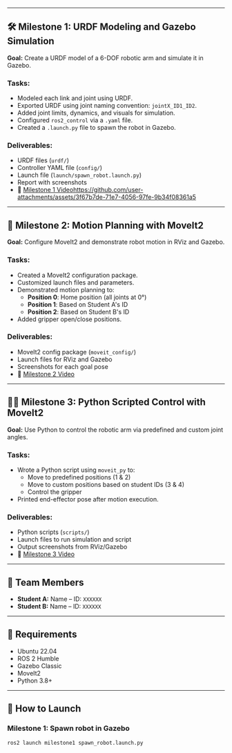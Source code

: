 
---

## 🛠️ Milestone 1: URDF Modeling and Gazebo Simulation

**Goal:** Create a URDF model of a 6-DOF robotic arm and simulate it in Gazebo.

### Tasks:
- Modeled each link and joint using URDF.
- Exported URDF using joint naming convention: `jointX_ID1_ID2`.
- Added joint limits, dynamics, and visuals for simulation.
- Configured `ros2_control` via a `.yaml` file.
- Created a `.launch.py` file to spawn the robot in Gazebo.

### Deliverables:
- URDF files (`urdf/`)
- Controller YAML file (`config/`)
- Launch file (`launch/spawn_robot.launch.py`)
- Report with screenshots
- 🎥 [Milestone 1 Video](#)https://github.com/user-attachments/assets/3f67b7de-71e7-4056-97fe-9b34f08361a5

---

## 🧠 Milestone 2: Motion Planning with MoveIt2

**Goal:** Configure MoveIt2 and demonstrate robot motion in RViz and Gazebo.

### Tasks:
- Created a MoveIt2 configuration package.
- Customized launch files and parameters.
- Demonstrated motion planning to:
  - **Position 0**: Home position (all joints at 0°)
  - **Position 1**: Based on Student A's ID
  - **Position 2**: Based on Student B's ID
- Added gripper open/close positions.

### Deliverables:
- MoveIt2 config package (`moveit_config/`)
- Launch files for RViz and Gazebo
- Screenshots for each goal pose
- 🎥 [Milestone 2 Video](#)

---

## 🧑‍💻 Milestone 3: Python Scripted Control with MoveIt2

**Goal:** Use Python to control the robotic arm via predefined and custom joint angles.

### Tasks:
- Wrote a Python script using `moveit_py` to:
  - Move to predefined positions (1 & 2)
  - Move to custom positions based on student IDs (3 & 4)
  - Control the gripper
- Printed end-effector pose after motion execution.

### Deliverables:
- Python scripts (`scripts/`)
- Launch files to run simulation and script
- Output screenshots from RViz/Gazebo
- 🎥 [Milestone 3 Video](#)

---

## 👥 Team Members

- **Student A:** Name – ID: `XXXXXX`
- **Student B:** Name – ID: `XXXXXX`

---

## 🧰 Requirements

- Ubuntu 22.04
- ROS 2 Humble
- Gazebo Classic
- MoveIt2
- Python 3.8+

---

## 🚀 How to Launch

### Milestone 1: Spawn robot in Gazebo
```bash
ros2 launch milestone1 spawn_robot.launch.py

